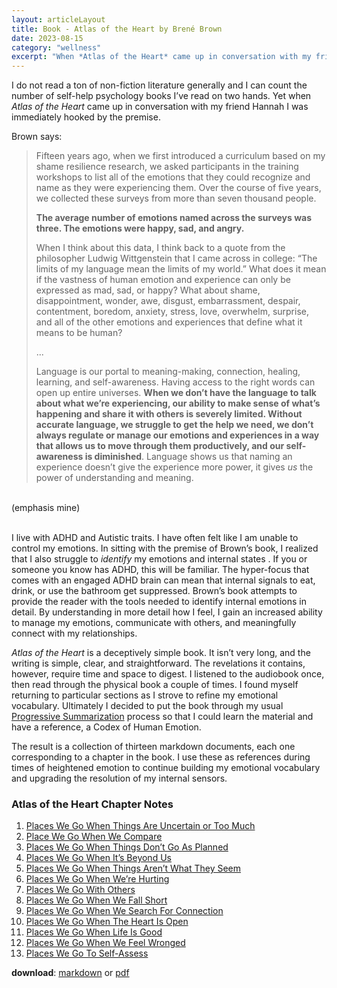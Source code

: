 ```yaml
---
layout: articleLayout
title: Book - Atlas of the Heart by Brené Brown
date: 2023-08-15
category: "wellness"
excerpt: "When *Atlas of the Heart* came up in conversation with my friend Hannah I was immediately hooked by the premise."
---
```


I do not read a ton of non-fiction literature generally and I can count the number of self-help psychology books I’ve read on two hands. Yet when _Atlas of the Heart_ came up in conversation with my friend Hannah I was immediately hooked by the premise.

Brown says:

> Fifteen years ago, when we first introduced a curriculum based on my shame resilience research, we asked participants in the training workshops to list all of the emotions that they could recognize and name as they were experiencing them. Over the course of five years, we collected these surveys from more than seven thousand people.
>
> **The average number of emotions named across the surveys was three. The emotions were happy, sad, and angry.**
>
> When I think about this data, I think back to a quote from the philosopher Ludwig Wittgenstein that I came across in college: “The limits of my language mean the limits of my world.” What does it mean if the vastness of human emotion and experience can only be expressed as mad, sad, or happy? What about shame, disappointment, wonder, awe, disgust, embarrassment, despair, contentment, boredom, anxiety, stress, love, overwhelm, surprise, and all of the other emotions and experiences that define what it means to be human?
>
> ...
>
> Language is our portal to meaning-making, connection, healing, learning, and self-awareness. Having access to the right words can open up entire universes. **When we don’t have the language to talk about what we’re experiencing, our ability to make sense of what’s happening and share it with others is severely limited. Without accurate language, we struggle to get the help we need, we don’t always regulate or manage our emotions and experiences in a way that allows us to move through them productively, and our self-awareness is diminished**. Language shows us that naming an experience doesn’t give the experience more power, it gives _us_ the power of understanding and meaning.

<br>
(emphasis mine)<br><br>

I live with ADHD and Autistic traits. I have often felt like I am unable to control my emotions. In sitting with the premise of Brown’s book, I realized that I also struggle to _identify_ my emotions and internal states . If you or someone you know has ADHD, this will be familiar. The hyper-focus that comes with an engaged ADHD brain can mean that internal signals to eat, drink, or use the bathroom get suppressed. Brown’s book attempts to provide the reader with the tools needed to identify internal emotions in detail. By understanding in more detail how I feel, I gain an increased ability to manage my emotions, communicate with others, and meaningfully connect with my relationships.

_Atlas of the Heart_ is a deceptively simple book. It isn’t very long, and the writing is simple, clear, and straightforward. The revelations it contains, however, require time and space to digest. I listened to the audiobook once, then read through the physical book a couple of times. I found myself returning to particular sections as I strove to refine my emotional vocabulary. Ultimately I decided to put the book through my usual [Progressive Summarization](https://fortelabs.com/blog/progressive-summarization-a-practical-technique-for-designing-discoverable-notes/) process so that I could learn the material and have a reference, a Codex of Human Emotion.

The result is a collection of thirteen markdown documents, each one corresponding to a chapter in the book. I use these as references during times of heightened emotion to continue building my emotional vocabulary and upgrading the resolution of my internal sensors.

### Atlas of the Heart Chapter Notes

1. [Places We Go When Things Are Uncertain or Too Much](</blog/atlas-of-the-heart-notes/1. Places We Go When Things Are Uncertain or Too Much>)
2. [Place We Go When We Compare](</blog/atlas-of-the-heart-notes/2. Places We Go When We Compare>)
3. [Places We Go When Things Don’t Go As Planned](</blog/atlas-of-the-heart-notes/3. Places We Go When Things Don’t Go As Planned>)
4. [Places We Go When It’s Beyond Us](</blog/atlas-of-the-heart-notes/4. Places We Go When It’s Beyond Us>)
5. [Places We Go When Things Aren’t What They Seem](</blog/atlas-of-the-heart-notes/5. Places We Go When Things Aren’t What They Seem>)
6. [Places We Go When We’re Hurting](</blog/atlas-of-the-heart-notes/6. Places We Go When We’re Hurting>)
7. [Places We Go With Others](</blog/atlas-of-the-heart-notes/7. Places We Go With Others>)
8. [Places We Go When We Fall Short](</blog/atlas-of-the-heart-notes/8. Places We Go When We Fall Short>)
9. [Places We Go When We Search For Connection](</blog/atlas-of-the-heart-notes/9. Places We Go When We Search For Connection>)
10. [Places We Go When The Heart Is Open](</blog/atlas-of-the-heart-notes/10. Places We Go When The Heart Is Open>)
11. [Places We Go When Life Is Good](</blog/atlas-of-the-heart-notes/11. Places We Go When Life Is Good>)
12. [Places We Go When We Feel Wronged](</blog/atlas-of-the-heart-notes/12. Places We Go When We Feel Wronged>)
13. [Places We Go To Self-Assess](</blog/atlas-of-the-heart-notes/13. Places We Go To Self-Assess>)

**download**: <a href="/files/atlas-of-the-heart-notes/atlasOfTheHeartNotes.md" download>markdown</a> or <a href="/files/atlas-of-the-heart-notes/atlasOfTheHeartNotes.pdf" download> pdf</a>
